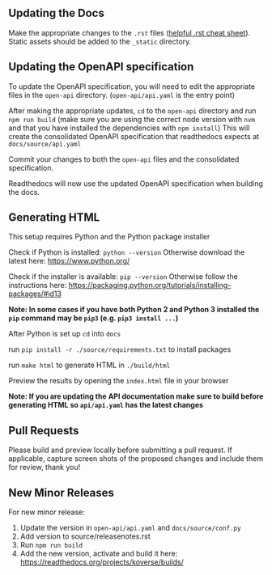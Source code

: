 ## Updating the Docs

Make the appropriate changes to the `.rst` files ([helpful .rst cheat sheet](https://thomas-cokelaer.info/tutorials/sphinx/rest_syntax.html)). 
Static assets should be added to the `_static` directory.

## Updating the OpenAPI specification

To update the OpenAPI specification, you will need to edit the appropriate files in the `open-api` directory. (`open-api/api.yaml` is the entry point) 

After making the appropriate updates, `cd` to the `open-api` directory and run `npm run build` (make sure you are using the correct node version with `nvm` and that you have installed the dependencies with `npm install`)
This will create the consolidated OpenAPI specification that readthedocs expects at `docs/source/api.yaml` 

Commit your changes to both the `open-api` files and the consolidated specification. 

Readthedocs will now use the updated OpenAPI specification when building the docs. 

## Generating HTML
This setup requires Python and the Python package installer 

Check if Python is installed: `python --version` 
Otherwise download the latest here: https://www.python.org/ 

Check if the installer is available: `pip --version` 
Otherwise follow the instructions here: https://packaging.python.org/tutorials/installing-packages/#id13 

**Note: In some cases if you have both Python 2 and Python 3 installed the `pip` command may be `pip3` (e.g. `pip3 install ...`)**

After Python is set up `cd` into `docs` 

run `pip install -r ./source/requirements.txt` to install packages 

run `make html` to generate HTML in `./build/html` 

Preview the results by opening the `index.html` file in your browser 

**Note: If you are updating the API documentation make sure to build before generating HTML so `api/api.yaml` has the latest changes** 

## Pull Requests
Please build and preview locally before submitting a pull request. If applicable, capture screen shots of the proposed changes and include them for review, thank you! 

## New Minor Releases
For new minor release:
1. Update the version in `open-api/api.yaml` and `docs/source/conf.py`
2. Add version to source/releasenotes.rst
3. Run `npm run build`
4. Add the new version, activate and build it here: https://readthedocs.org/projects/koverse/builds/
